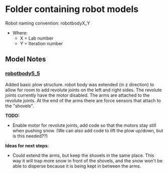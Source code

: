 # Folder containing robot models 
Robot naming convention: robotbodyX_Y <br />
  * Where: 
    * X = Lab number
    * Y = Iteration number
## Model Notes
### [robotbody5_5](robotbody5_5.ttm)
Added basic plow structure. robot body was extended (in z direction) to allow for room to add revolute joints on the left and right sides. The revolute joints currently have the motor disabled. The arms are attached to the revolute joints. At the end of the arms there are force sensors that attach to the "shovels". 

**TODO:** 
- Enable motor for revolute joints, add code so that the motors stay still when pushing snow. (We can also add code to lift the plow up/down, but is this needed??)

**Ideas for next steps**:
- Could extend the arms, but keep the shovels in the same place. This way it will trap more snow in front of the shovels, and the snow won't be able to disperse because it is being kept in between the arms.
